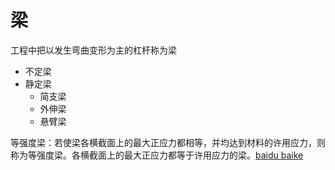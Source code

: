 # 梁

工程中把以发生弯曲变形为主的杠杆称为梁

- 不定梁
- 静定梁
  - 简支梁
  - 外伸梁
  - 悬臂梁

等强度梁：若使梁各横截面上的最大正应力都相等，并均达到材料的许用应力，则称为等强度梁。各横截面上的最大正应力都等于许用应力的梁。[baidu baike](https://baike.baidu.com/item/%E7%AD%89%E5%BC%BA%E5%BA%A6%E6%A2%81/9749430?fr=aladdin)